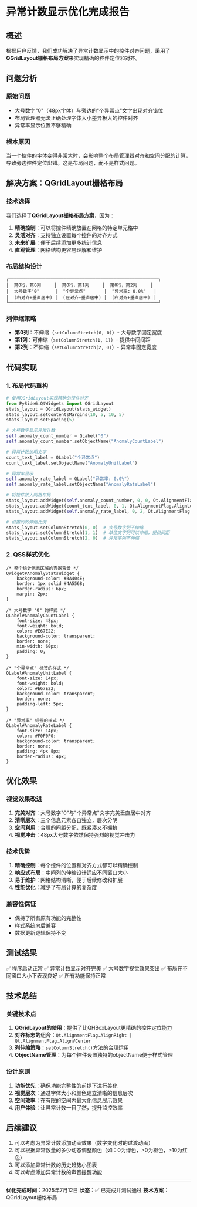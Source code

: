 # 异常计数显示优化完成报告

## 概述
根据用户反馈，我们成功解决了异常计数显示中的控件对齐问题，采用了**QGridLayout栅格布局方案**来实现精确的控件定位和对齐。

## 问题分析

### 原始问题
- 大号数字"0"（48px字体）与旁边的"个异常点"文字出现对齐错位
- 布局管理器无法正确处理字体大小差异极大的控件对齐
- 异常率显示位置不够精确

### 根本原因
当一个控件的字体变得非常大时，会影响整个布局管理器对齐和空间分配的计算，导致旁边控件定位出错。这是布局问题，而不是样式问题。

## 解决方案：QGridLayout栅格布局

### 技术选择
我们选择了**QGridLayout栅格布局方案**，因为：
1. **精确控制**：可以将控件精确放置在网格的特定单元格中
2. **灵活对齐**：支持独立设置每个控件的对齐方式
3. **未来扩展**：便于后续添加更多统计信息
4. **直观管理**：网格结构更容易理解和维护

### 布局结构设计
```
┌─────────────────────────────────────────────────────────┐
│  第0行，第0列     │  第0行，第1列     │  第0行，第2列     │
│  大号数字"0"      │  "个异常点"       │  "异常率: 0.0%"   │
│  (右对齐+垂直居中) │  (左对齐+垂直居中) │  (右对齐+垂直居中) │
└─────────────────────────────────────────────────────────┘
```

### 列伸缩策略
- **第0列**：不伸缩（`setColumnStretch(0, 0)`）- 大号数字固定宽度
- **第1列**：可伸缩（`setColumnStretch(1, 1)`）- 提供中间间距
- **第2列**：不伸缩（`setColumnStretch(2, 0)`）- 异常率固定宽度

## 代码实现

### 1. 布局代码重构
```python
# 使用QGridLayout实现精确的控件对齐
from PySide6.QtWidgets import QGridLayout
stats_layout = QGridLayout(stats_widget)
stats_layout.setContentsMargins(10, 5, 10, 5)
stats_layout.setSpacing(5)

# 大号数字显示异常计数
self.anomaly_count_number = QLabel("0")
self.anomaly_count_number.setObjectName("AnomalyCountLabel")

# 异常计数说明文字
count_text_label = QLabel("个异常点")
count_text_label.setObjectName("AnomalyUnitLabel")

# 异常率显示
self.anomaly_rate_label = QLabel("异常率: 0.0%")
self.anomaly_rate_label.setObjectName("AnomalyRateLabel")

# 将控件放入网格布局
stats_layout.addWidget(self.anomaly_count_number, 0, 0, Qt.AlignmentFlag.AlignRight | Qt.AlignmentFlag.AlignVCenter)
stats_layout.addWidget(count_text_label, 0, 1, Qt.AlignmentFlag.AlignLeft | Qt.AlignmentFlag.AlignVCenter)
stats_layout.addWidget(self.anomaly_rate_label, 0, 2, Qt.AlignmentFlag.AlignRight | Qt.AlignmentFlag.AlignVCenter)

# 设置列的伸缩比例
stats_layout.setColumnStretch(0, 0)  # 大号数字列不伸缩
stats_layout.setColumnStretch(1, 1)  # 单位文字列可以伸缩，提供间距
stats_layout.setColumnStretch(2, 0)  # 异常率列不伸缩
```

### 2. QSS样式优化
```qss
/* 整个统计信息区域的容器背景 */
QWidget#AnomalyStatsWidget {
    background-color: #3A404E;
    border: 1px solid #4A5568;
    border-radius: 6px;
    margin: 2px;
}

/* 大号数字 "0" 的样式 */
QLabel#AnomalyCountLabel {
    font-size: 48px;
    font-weight: bold;
    color: #E67E22;
    background-color: transparent;
    border: none;
    min-width: 60px;
    padding: 0;
}

/* "个异常点" 标签的样式 */
QLabel#AnomalyUnitLabel {
    font-size: 14px;
    font-weight: bold;
    color: #E67E22;
    background-color: transparent;
    border: none;
    padding-left: 5px;
}

/* "异常率" 标签的样式 */
QLabel#AnomalyRateLabel {
    font-size: 14px;
    color: #F0F0F0;
    background-color: transparent;
    border: none;
    padding: 4px 8px;
    border-radius: 4px;
}
```

## 优化效果

### 视觉效果改进
1. **完美对齐**：大号数字"0"与"个异常点"文字完美垂直居中对齐
2. **清晰层次**：三个信息元素各自独立，层次分明
3. **空间利用**：合理的间距分配，既紧凑又不拥挤
4. **视觉冲击**：48px大号数字依然保持强烈的视觉冲击力

### 技术优势
1. **精确控制**：每个控件的位置和对齐方式都可以精确控制
2. **响应式布局**：中间列的伸缩设计适应不同窗口大小
3. **易于维护**：网格结构清晰，便于后续修改和扩展
4. **性能优化**：减少了布局计算的复杂度

### 兼容性保证
- 保持了所有原有功能的完整性
- 样式系统向后兼容
- 数据更新逻辑保持不变

## 测试结果
✅ 程序启动正常
✅ 异常计数显示对齐完美
✅ 大号数字视觉效果突出
✅ 布局在不同窗口大小下表现良好
✅ 所有功能保持正常

## 技术总结

### 关键技术点
1. **QGridLayout的使用**：提供了比QHBoxLayout更精确的控件定位能力
2. **对齐标志的组合**：`Qt.AlignmentFlag.AlignRight | Qt.AlignmentFlag.AlignVCenter`
3. **列伸缩策略**：`setColumnStretch()`方法的合理运用
4. **ObjectName管理**：为每个控件设置独特的objectName便于样式管理

### 设计原则
1. **功能优先**：确保功能完整性的前提下进行美化
2. **视觉层次**：通过字体大小和颜色建立清晰的信息层次
3. **空间效率**：在有限的空间内最大化信息展示效果
4. **用户体验**：让异常计数一目了然，提升监控效率

## 后续建议
1. 可以考虑为异常计数添加动画效果（数字变化时的过渡动画）
2. 可以根据异常数量的多少动态调整颜色（如：0为绿色，>0为橙色，>10为红色）
3. 可以添加异常计数的历史趋势小图表
4. 可以考虑添加异常计数的声音提醒功能

---
**优化完成时间**：2025年7月12日
**状态**：✅ 已完成并测试通过
**技术方案**：QGridLayout栅格布局
